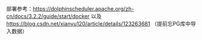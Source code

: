 部署参考：https://dolphinscheduler.apache.org/zh-cn/docs/3.2.2/guide/start/docker
以及 https://blog.csdn.net/xianyu120/article/details/123263681 （提前忘PG库中导入数据）
